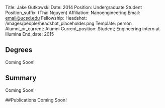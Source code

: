 Title: Jake Gutkowski
Date: 2014
Position: Undergraduate Student
Position_suffix: (Thai Nguyen)
Affiliation: Nanoengineering
Email: email@ucsd.edu
Fellowship:
Headshot: /images/people/headshot_placeholder.png
Template: person
Alumni_or_current: Alumni
Current_position: Student; Engineering intern at Illumina
End_date: 2015
<!-- Status: draft -->

## Degrees
Coming Soon!

## Summary
Coming Soon!

##Publications
Coming Soon!